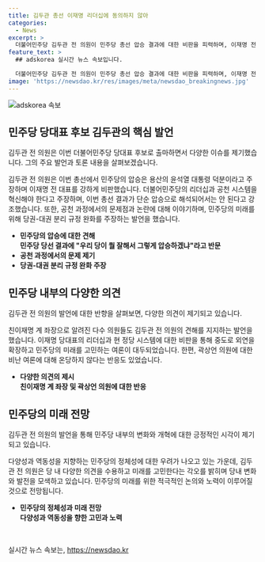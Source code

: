 ```yaml
---
title: 김두관 총선 이재명 리더십에 동의하지 않아
categories:
  - News
excerpt: >
  더불어민주당 김두관 전 의원이 민주당 총선 압승 결과에 대한 비판을 피력하며, 이재명 전 대표의 리더십에 의문을 제기했다. 김 의원은 공천 시스템 문제와 약속대련 의혹을 부인하고, 민주당 내 다양성 부재를 지적했다. 또한, 곽상언 의원에 대한 당내 비난과 이재명 당대표에 대한 다양한 의견을 제시할 당직이 필요하다고 주장했다. 이에 대한 인사들의 동조와 김 의원의 당내 역할론 제시가 논란을 불러일으키고 있다.
feature_text: >
  ## adskorea 실시간 뉴스 속보입니다.

  더불어민주당 김두관 전 의원이 민주당 총선 압승 결과에 대한 비판을 피력하며, 이재명 전 대표의 리더십에 의문을 제기했다. 김 의원은 공천 시스템 문제와 약속대련 의혹을 부인하고, 민주당 내 다양성 부재를 지적했다. 또한, 곽상언 의원에 대한 당내 비난과 이재명 당대표에 대한 다양한 의견을 제시할 당직이 필요하다고 주장했다. 이에 대한 인사들의 동조와 김 의원의 당내 역할론 제시가 논란을 불러일으키고 있다.
image: 'https://newsdao.kr/res/images/meta/newsdao_breakingnews.jpg'
---
```


<p><img src="https://newsdao.kr/res/images/meta/newsdao_breakingnews.jpg" alt="adskorea 속보" /></p>

<h2 data-ke-size="size26">민주당 당대표 후보 김두관의 핵심 발언</h2>

<p>김두관 전 의원은 이번 더불어민주당 당대표 후보로 출마하면서 다양한 이슈를 제기했습니다. 그의 주요 발언과 토론 내용을 살펴보겠습니다.</p>

<p data-ke-size="size16">
김두관 전 의원은 이번 총선에서 민주당의 압승은 용산의 윤석열 대통령 덕분이라고 주장하며 이재명 전 대표를 강하게 비판했습니다. 더불어민주당의 리더십과 공천 시스템을 혁신해야 한다고 주장하며, 이번 총선 결과가 단순 압승으로 해석되어서는 안 된다고 강조했습니다. 또한, 공천 과정에서의 문제점과 논란에 대해 이야기하며, 민주당의 미래를 위해 당권-대권 분리 규정 완화를 주장하는 발언을 했습니다.
</p>

<ul>
  <li><b>민주당의 압승에 대한 견해</b></li>
  <td style="text-align: center; height: 17px;"><b>민주당 당선 결과에 "우리 당이 뭘 잘해서 그렇게 압승하겠냐"라고 반문</b></td>
  <li><b>공천 과정에서의 문제 제기</b></li>
  <li><b>당권-대권 분리 규정 완화 주장</b></li>
</ul>

<h2 data-ke-size="size26">민주당 내부의 다양한 의견</h2>

<p>김두관 전 의원의 발언에 대한 반향을 살펴보면, 다양한 의견이 제기되고 있습니다.</p>

<p data-ke-size="size16">
친이재명 계 좌장으로 알려진 다수 의원들도 김두관 전 의원의 견해를 지지하는 발언을 했습니다. 이재명 당대표의 리더십과 현 정당 시스템에 대한 비판을 통해 중도로 외연을 확장하고 민주당의 미래를 고민하는 여론이 대두되었습니다. 한편, 곽상언 의원에 대한 비난 여론에 대해 온당하지 않다는 반응도 있었습니다.
</p>

<ul>
  <li><b>다양한 의견의 제시</b></li>
  <td style="text-align: center; height: 17px;"><b>친이재명 계 좌장 및 곽상언 의원에 대한 반응</b></td>
</ul>

<h2 data-ke-size="size26">민주당의 미래 전망</h2>

<p>김두관 전 의원의 발언을 통해 민주당 내부의 변화와 개혁에 대한 긍정적인 시각이 제기되고 있습니다.</p>

<p data-ke-size="size16">
다양성과 역동성을 지향하는 민주당의 정체성에 대한 우려가 나오고 있는 가운데, 김두관 전 의원은 당 내 다양한 의견을 수용하고 미래를 고민한다는 각오를 밝히며 당내 변화와 발전을 모색하고 있습니다. 민주당의 미래를 위한 적극적인 논의와 노력이 이루어질 것으로 전망됩니다.
</p>

<ul>
  <li><b>민주당의 정체성과 미래 전망</b></li>
  <td style="text-align: center; height: 17px;"><b>다양성과 역동성을 향한 고민과 노력</b></td>
</ul>

<p data-ke-size="size16">&nbsp;</p>
실시간 뉴스 속보는, <a href="https://newsdao.kr" rel="dofollow">https://newsdao.kr</a>


